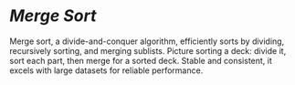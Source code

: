 # ***Merge Sort***
Merge sort, a divide-and-conquer algorithm, efficiently sorts by dividing, recursively sorting, and merging sublists. Picture sorting a deck: divide it, sort each part, then merge for a sorted deck. Stable and consistent, it excels with large datasets for reliable performance.